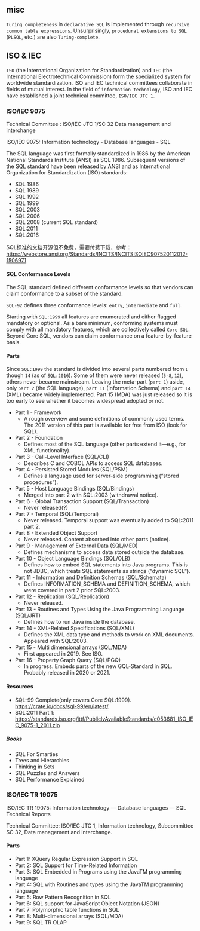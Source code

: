 ## misc
`Turing completeness` in `declarative SQL` is implemented through `recursive common table expressions`. Unsurprisingly, `procedural extensions to SQL` (`PLSQL`, etc.) are also `Turing-complete`.

## ISO & IEC
`ISO` (the International Organization for Standardization) and `IEC` (the International Electrotechnical Commission) form the specialized system for worldwide standardization. ISO and IEC technical committees collaborate in fields of mutual interest. In the field of `information technology`, ISO and IEC have established a joint technical committee, `ISO/IEC JTC 1`.

### ISO/IEC 9075
Technical Committee : ISO/IEC JTC 1/SC 32 Data management and interchange

ISO/IEC 9075: Information technology - Database languages - SQL

The SQL language was first formally standardized in 1986 by the American National Standards Institute (ANSI) as SQL 1986. Subsequent versions of the SQL standard have been released by ANSI and as International Organization for Standardization (ISO) standards:
- SQL 1986
- SQL 1989
- SQL 1992
- SQL 1999
- SQL 2003
- SQL 2006
- SQL 2008 (current SQL standard)
- SQL:2011
- SQL:2016

SQL标准的文档开源但不免费，需要付费下载，参考：https://webstore.ansi.org/Standards/INCITS/INCITSISOIEC907520112012-1506971

#### SQL Conformance Levels
The SQL standard defined different conformance levels so that vendors can claim conformance to a subset of the standard.

`SQL-92` defines three conformance levels: `entry`, `intermediate` and `full`.

Starting with `SQL:1999` all features are enumerated and either flagged mandatory or optional. As a bare minimum, conforming systems must comply with all mandatory features, which are collectively called `Core SQL`. Beyond Core SQL, vendors can claim conformance on a feature-by-feature basis.

#### Parts
Since `SQL:1999` the standard is divided into several parts numbered from `1` though `14` (as of `SQL:2016`). Some of them were never released (`5-8`, `12`), others never became mainstream. Leaving the meta-part (`part 1`) aside, only `part 2` (the SQL language), `part 11` (Information Schema) and `part 14` (XML) became widely implemented. Part 15 (MDA) was just released so it is too early to see whether it becomes widespread adopted or not.

- Part 1 - Framework
    - A rough overview and some definitions of commonly used terms. The 2011 version of this part is available for free from ISO (look for SQL).
- Part 2 - Foundation
    - Defines most of the SQL language (other parts extend it—e.g., for XML functionality).
- Part 3 - Call-Level Interface (SQL/CLI)
    - Describes C and COBOL APIs to access SQL databases.
- Part 4 - Persisted Stored Modules (SQL/PSM)
    - Defines a language used for server-side programming (“stored procedures”).
- Part 5 - Host Language Bindings (SQL/Bindings)
    - Merged into part 2 with SQL:2003 (withdrawal notice).
- Part 6 - Global Transaction Support (SQL/Transaction)
    - Never released(?)
- Part 7 - Temporal (SQL/Temporal)
    - Never released. Temporal support was eventually added to SQL:2011 part 2.
- Part 8 - Extended Object Support
    - Never released. Content absorbed into other parts (notice).
- Part 9 - Management of External Data (SQL/MED)
    - Defines mechanisms to access data stored outside the database.
- Part 10 - Object Language Bindings (SQL/OLB)
    - Defines how to embed SQL statements into Java programs. This is not JDBC, which treats SQL statements as strings (“dynamic SQL”).
- Part 11 - Information and Definition Schemas (SQL/Schemata)
    - Defines INFORMATION_SCHEMA and DEFINITION_SCHEMA, which were covered in part 2 prior SQL:2003.
- Part 12 - Replication (SQL/Replication)
    - Never released.
- Part 13 - Routines and Types Using the Java Programming Language (SQL/JRT)
    - Defines how to run Java inside the database.
- Part 14 - XML-Related Specifications (SQL/XML)
    - Defines the XML data type and methods to work on XML documents. Appeared with SQL:2003.
- Part 15 - Multi dimensional arrays (SQL/MDA)
    - First appeared in 2019. See ISO.
- Part 16 - Property Graph Query (SQL/PGQ)
    - In progress. Embeds parts of the new GQL-Standard in SQL. Probably released in 2020 or 2021.

#### Resources
- SQL-99 Complete(only covers Core SQL:1999). https://crate.io/docs/sql-99/en/latest/
- SQL:2011 Part 1: https://standards.iso.org/ittf/PubliclyAvailableStandards/c053681_ISO_IEC_9075-1_2011.zip

##### Books
- SQL For Smarties
- Trees and Hierarchies
- Thinking in Sets
- SQL Puzzles and Answers
- SQL Performance Explained

### ISO/IEC TR 19075
ISO/IEC TR 19075: Information technology — Database languages — SQL Technical Reports

Technical Committee: ISO/IEC JTC 1, Information technology, Subcommittee SC 32, Data management and interchange.

#### Parts
- Part 1: XQuery Regular Expression Support in SQL
- Part 2: SQL Support for Time-Related Information
- Part 3: SQL Embedded in Programs using the JavaTM programming language
- Part 4: SQL with Routines and types using the JavaTM programming language
- Part 5: Row Pattern Recognition in SQL
- Part 6: SQL support for JavaScript Object Notation (JSON)
- Part 7: Polymorphic table functions in SQL
- Part 8: Multi-dimensional arrays (SQL/MDA)
- Part 9: SQL TR OLAP


